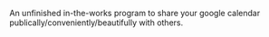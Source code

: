 An unfinished in-the-works program to share your google calendar publically/conveniently/beautifully with others.